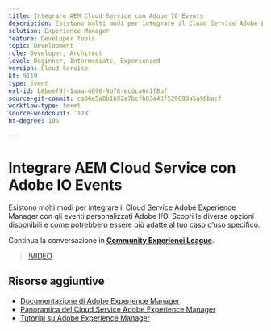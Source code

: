 ```yaml
---
title: Integrare AEM Cloud Service con Adobe IO Events
description: Esistono molti modi per integrare il Cloud Service Adobe Experience Manager con gli eventi personalizzati Adobe I/O. Scopri le diverse opzioni disponibili e come potrebbero essere più adatte al tuo caso d’uso specifico.
solution: Experience Manager
feature: Developer Tools
topic: Development
role: Developer, Architect
level: Beginner, Intermediate, Experienced
version: Cloud Service
kt: 9119
type: Event
exl-id: b8beef9f-1aaa-4696-9b70-ecdca641f8bf
source-git-commit: ca06e5a8b1602a7bcfb83a43f529680a5a96bacf
workflow-type: tm+mt
source-wordcount: '128'
ht-degree: 10%

---
```


# Integrare AEM Cloud Service con Adobe IO Events

Esistono molti modi per integrare il Cloud Service Adobe Experience Manager con gli eventi personalizzati Adobe I/O. Scopri le diverse opzioni disponibili e come potrebbero essere più adatte al tuo caso d’uso specifico.

Continua la conversazione in **[Community Experienci League](https://adobe.ly/3ij0O1W)**.

>[!VIDEO](https://video.tv.adobe.com/v/337529/?quality=12&learn=on&hidetitle=true)

## Risorse aggiuntive

- [Documentazione di Adobe Experience Manager ](https://experienceleague.adobe.com/docs/experience-manager-cloud-service.html?lang=it)
- [Panoramica del Cloud Service Adobe Experience Manager](https://experienceleague.adobe.com/docs/experience-manager-cloud-service/overview/home.html)
- [Tutorial su Adobe Experience Manager](https://experienceleague.adobe.com/docs/experience-manager-tutorials.html)
